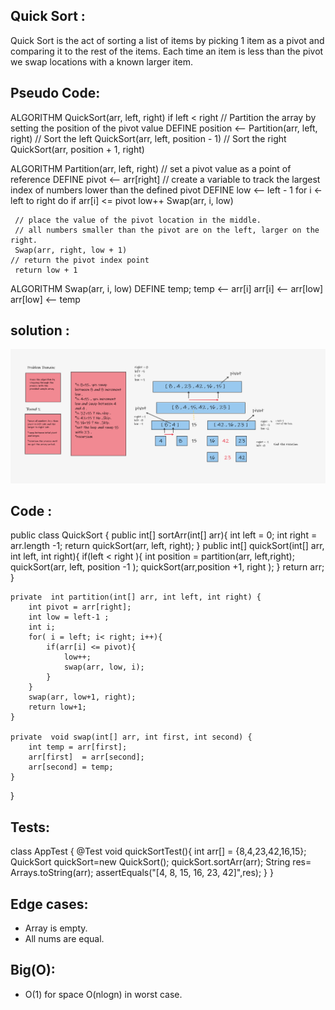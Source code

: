 ## Quick Sort :

Quick Sort is the act of sorting a list of items by picking 1 item as a pivot and comparing it to the rest of the items. Each time an item is less than the pivot we swap locations with a known larger item.

## Pseudo Code:

ALGORITHM QuickSort(arr, left, right)
    if left < right
        // Partition the array by setting the position of the pivot value
        DEFINE position <-- Partition(arr, left, right)
        // Sort the left
        QuickSort(arr, left, position - 1)
        // Sort the right
        QuickSort(arr, position + 1, right)

ALGORITHM Partition(arr, left, right)
    // set a pivot value as a point of reference
    DEFINE pivot <-- arr[right]
    // create a variable to track the largest index of numbers lower than the defined pivot
    DEFINE low <-- left - 1
    for i <- left to right do
        if arr[i] <= pivot
            low++
            Swap(arr, i, low)

     // place the value of the pivot location in the middle.
     // all numbers smaller than the pivot are on the left, larger on the right.
     Swap(arr, right, low + 1)
    // return the pivot index point
     return low + 1

ALGORITHM Swap(arr, i, low)
    DEFINE temp;
    temp <-- arr[i]
    arr[i] <-- arr[low]
    arr[low] <-- temp




## solution :

![](Whiteboard(1).png)


## Code :


public class QuickSort {
    public  int[] sortArr(int[] arr){
        int left = 0;
        int right = arr.length -1;
        return quickSort(arr, left, right);
    }
    public  int[] quickSort(int[] arr, int left, int right){
        if(left < right ){
            int position = partition(arr, left,right);
            quickSort(arr, left, position -1 );
            quickSort(arr,position +1, right );
        }
        return arr;
    }

    private  int partition(int[] arr, int left, int right) {
        int pivot = arr[right];
        int low = left-1 ;
        int i;
        for( i = left; i< right; i++){
            if(arr[i] <= pivot){
                low++;
                swap(arr, low, i);
            }
        }
        swap(arr, low+1, right);
        return low+1;
    }

    private  void swap(int[] arr, int first, int second) {
        int temp = arr[first];
        arr[first]  = arr[second];
        arr[second] = temp;
    }
}




## Tests:

class AppTest {
    @Test void quickSortTest(){
        int arr[] = {8,4,23,42,16,15};
        QuickSort quickSort=new QuickSort();
        quickSort.sortArr(arr);
        String res= Arrays.toString(arr);
        assertEquals("[4, 8, 15, 16, 23, 42]",res);
    }
}


## Edge cases:
- Array is empty.
- All nums are equal.

## Big(O):
- O(1) for space O(nlogn) in worst case.